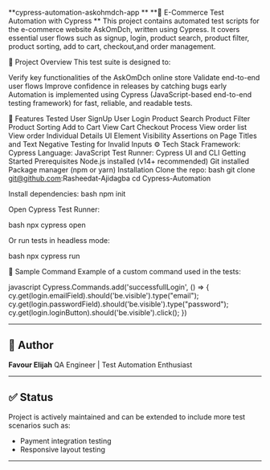 **cypress-automation-askohmdch-app
**
**🛒 E-Commerce Test Automation with Cypress
**
This project contains automated test scripts for the e-commerce website AskOmDch, written using Cypress. It covers essential user flows such as signup, login, product search, product filter, product sorting, add to cart, checkout,and order management.

📌 Project Overview
This test suite is designed to:

Verify key functionalities of the AskOmDch online store
Validate end-to-end user flows
Improve confidence in releases by catching bugs early
Automation is implemented using Cypress (JavaScript-based end-to-end testing framework) for fast, reliable, and readable tests.

🧪 Features Tested
User SignUp
User Login
Product Search
Product Filter
Product Sorting
Add to Cart
View Cart
Checkout Process
View order list
View order Individual Details
UI Element Visibility
Assertions on Page Titles and Text
Negative Testing for Invalid Inputs
⚙️ Tech Stack
Framework: Cypress
Language: JavaScript
Test Runner: Cypress UI and CLI
Getting Started
Prerequisites
Node.js installed (v14+ recommended)
Git installed
Package manager (npm or yarn)
Installation
Clone the repo:
bash git clone git@github.com:Rasheedat-Ajidagba cd Cypress-Automation

Install dependencies: bash npm init

Open Cypress Test Runner:

bash npx cypress open

Or run tests in headless mode:

bash npx cypress run

🧾 Sample Command
Example of a custom command used in the tests:

javascript Cypress.Commands.add('successfullLogin', () => { cy.get(login.emailField).should('be.visible').type("email"); cy.get(login.passwordField).should('be.visible').type("password"); cy.get(login.loginButton).should('be.visible').click(); })


---

## 🧠 Author

**Favour Elijah** 
QA Engineer | Test Automation Enthusiast  

---

## ✅ Status

Project is actively maintained and can be extended to include more test scenarios such as:

- Payment integration testing
- Responsive layout testing

---

